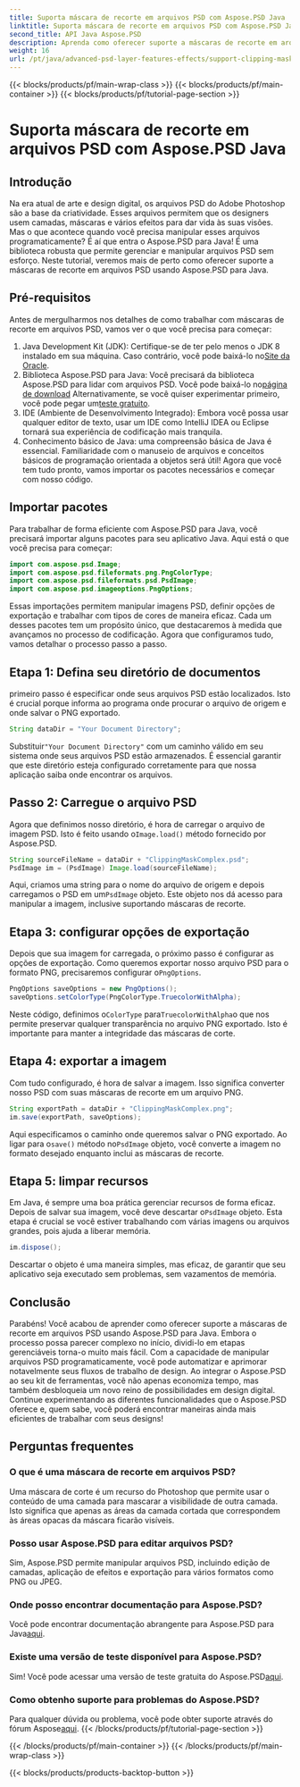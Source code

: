 ```yaml
---
title: Suporta máscara de recorte em arquivos PSD com Aspose.PSD Java
linktitle: Suporta máscara de recorte em arquivos PSD com Aspose.PSD Java
second_title: API Java Aspose.PSD
description: Aprenda como oferecer suporte a máscaras de recorte em arquivos PSD com Aspose.PSD para Java. Siga nosso guia passo a passo para manipular facilmente imagens PSD.
weight: 16
url: /pt/java/advanced-psd-layer-features-effects/support-clipping-mask-psd-files/
---
```


{{< blocks/products/pf/main-wrap-class >}}
{{< blocks/products/pf/main-container >}}
{{< blocks/products/pf/tutorial-page-section >}}

# Suporta máscara de recorte em arquivos PSD com Aspose.PSD Java

## Introdução
Na era atual de arte e design digital, os arquivos PSD do Adobe Photoshop são a base da criatividade. Esses arquivos permitem que os designers usem camadas, máscaras e vários efeitos para dar vida às suas visões. Mas o que acontece quando você precisa manipular esses arquivos programaticamente? É aí que entra o Aspose.PSD para Java! É uma biblioteca robusta que permite gerenciar e manipular arquivos PSD sem esforço. Neste tutorial, veremos mais de perto como oferecer suporte a máscaras de recorte em arquivos PSD usando Aspose.PSD para Java. 
## Pré-requisitos
Antes de mergulharmos nos detalhes de como trabalhar com máscaras de recorte em arquivos PSD, vamos ver o que você precisa para começar:
1.  Java Development Kit (JDK): Certifique-se de ter pelo menos o JDK 8 instalado em sua máquina. Caso contrário, você pode baixá-lo no[Site da Oracle](https://www.oracle.com/java/technologies/javase-jdk8-downloads.html).
2.  Biblioteca Aspose.PSD para Java: Você precisará da biblioteca Aspose.PSD para lidar com arquivos PSD. Você pode baixá-lo no[página de download](https://releases.aspose.com/psd/java/) Alternativamente, se você quiser experimentar primeiro, você pode pegar um[teste gratuito](https://releases.aspose.com/).
3. IDE (Ambiente de Desenvolvimento Integrado): Embora você possa usar qualquer editor de texto, usar um IDE como IntelliJ IDEA ou Eclipse tornará sua experiência de codificação mais tranquila.
4. Conhecimento básico de Java: uma compreensão básica de Java é essencial. Familiaridade com o manuseio de arquivos e conceitos básicos de programação orientada a objetos será útil!
Agora que você tem tudo pronto, vamos importar os pacotes necessários e começar com nosso código.
## Importar pacotes
Para trabalhar de forma eficiente com Aspose.PSD para Java, você precisará importar alguns pacotes para seu aplicativo Java. Aqui está o que você precisa para começar:
```java
import com.aspose.psd.Image;
import com.aspose.psd.fileformats.png.PngColorType;
import com.aspose.psd.fileformats.psd.PsdImage;
import com.aspose.psd.imageoptions.PngOptions;
```
Essas importações permitem manipular imagens PSD, definir opções de exportação e trabalhar com tipos de cores de maneira eficaz. Cada um desses pacotes tem um propósito único, que destacaremos à medida que avançamos no processo de codificação.
Agora que configuramos tudo, vamos detalhar o processo passo a passo.
## Etapa 1: Defina seu diretório de documentos
primeiro passo é especificar onde seus arquivos PSD estão localizados. Isto é crucial porque informa ao programa onde procurar o arquivo de origem e onde salvar o PNG exportado.
```java
String dataDir = "Your Document Directory";
```
 Substituir`"Your Document Directory"` com um caminho válido em seu sistema onde seus arquivos PSD estão armazenados. É essencial garantir que este diretório esteja configurado corretamente para que nossa aplicação saiba onde encontrar os arquivos. 
## Passo 2: Carregue o arquivo PSD
 Agora que definimos nosso diretório, é hora de carregar o arquivo de imagem PSD. Isto é feito usando o`Image.load()` método fornecido por Aspose.PSD.
```java
String sourceFileName = dataDir + "ClippingMaskComplex.psd";
PsdImage im = (PsdImage) Image.load(sourceFileName);
```
 Aqui, criamos uma string para o nome do arquivo de origem e depois carregamos o PSD em um`PsdImage` objeto. Este objeto nos dá acesso para manipular a imagem, inclusive suportando máscaras de recorte.
## Etapa 3: configurar opções de exportação
 Depois que sua imagem for carregada, o próximo passo é configurar as opções de exportação. Como queremos exportar nosso arquivo PSD para o formato PNG, precisaremos configurar o`PngOptions`.
```java
PngOptions saveOptions = new PngOptions();
saveOptions.setColorType(PngColorType.TruecolorWithAlpha);
```
 Neste código, definimos o`ColorType` para`TruecolorWithAlpha`o que nos permite preservar qualquer transparência no arquivo PNG exportado. Isto é importante para manter a integridade das máscaras de corte.
## Etapa 4: exportar a imagem
Com tudo configurado, é hora de salvar a imagem. Isso significa converter nosso PSD com suas máscaras de recorte em um arquivo PNG.
```java
String exportPath = dataDir + "ClippingMaskComplex.png";
im.save(exportPath, saveOptions);
```
 Aqui especificamos o caminho onde queremos salvar o PNG exportado. Ao ligar para o`save()` método no`PsdImage` objeto, você converte a imagem no formato desejado enquanto inclui as máscaras de recorte.
## Etapa 5: limpar recursos
 Em Java, é sempre uma boa prática gerenciar recursos de forma eficaz. Depois de salvar sua imagem, você deve descartar o`PsdImage` objeto. Esta etapa é crucial se você estiver trabalhando com várias imagens ou arquivos grandes, pois ajuda a liberar memória.
```java
im.dispose();
```
Descartar o objeto é uma maneira simples, mas eficaz, de garantir que seu aplicativo seja executado sem problemas, sem vazamentos de memória.
## Conclusão
Parabéns! Você acabou de aprender como oferecer suporte a máscaras de recorte em arquivos PSD usando Aspose.PSD para Java. Embora o processo possa parecer complexo no início, dividi-lo em etapas gerenciáveis torna-o muito mais fácil. Com a capacidade de manipular arquivos PSD programaticamente, você pode automatizar e aprimorar notavelmente seus fluxos de trabalho de design.
Ao integrar o Aspose.PSD ao seu kit de ferramentas, você não apenas economiza tempo, mas também desbloqueia um novo reino de possibilidades em design digital. Continue experimentando as diferentes funcionalidades que o Aspose.PSD oferece e, quem sabe, você poderá encontrar maneiras ainda mais eficientes de trabalhar com seus designs!
## Perguntas frequentes
### O que é uma máscara de recorte em arquivos PSD?
Uma máscara de corte é um recurso do Photoshop que permite usar o conteúdo de uma camada para mascarar a visibilidade de outra camada. Isto significa que apenas as áreas da camada cortada que correspondem às áreas opacas da máscara ficarão visíveis.
### Posso usar Aspose.PSD para editar arquivos PSD?
Sim, Aspose.PSD permite manipular arquivos PSD, incluindo edição de camadas, aplicação de efeitos e exportação para vários formatos como PNG ou JPEG.
### Onde posso encontrar documentação para Aspose.PSD?
 Você pode encontrar documentação abrangente para Aspose.PSD para Java[aqui](https://reference.aspose.com/psd/java/).
### Existe uma versão de teste disponível para Aspose.PSD?
 Sim! Você pode acessar uma versão de teste gratuita do Aspose.PSD[aqui](https://releases.aspose.com/).
### Como obtenho suporte para problemas do Aspose.PSD?
 Para qualquer dúvida ou problema, você pode obter suporte através do fórum Aspose[aqui](https://forum.aspose.com/c/psd/34).
{{< /blocks/products/pf/tutorial-page-section >}}

{{< /blocks/products/pf/main-container >}}
{{< /blocks/products/pf/main-wrap-class >}}

{{< blocks/products/products-backtop-button >}}
